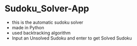 # Sudoku_Solver-App
- this is the automatic sudoku solver
- made in Python
- used backtracking algorithm
- Input an Unsolved Sudoku and enter to get Solved Sudoku
 

